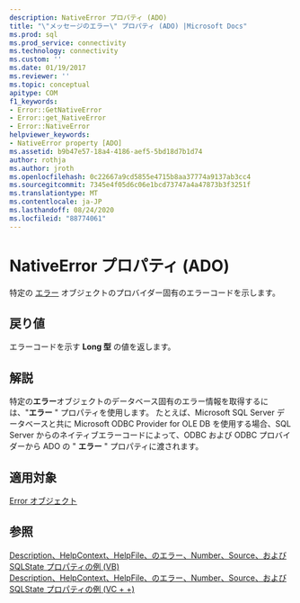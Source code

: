 ```yaml
---
description: NativeError プロパティ (ADO)
title: "\"メッセージのエラー\" プロパティ (ADO) |Microsoft Docs"
ms.prod: sql
ms.prod_service: connectivity
ms.technology: connectivity
ms.custom: ''
ms.date: 01/19/2017
ms.reviewer: ''
ms.topic: conceptual
apitype: COM
f1_keywords:
- Error::GetNativeError
- Error::get_NativeError
- Error::NativeError
helpviewer_keywords:
- NativeError property [ADO]
ms.assetid: b9b47e57-18a4-4186-aef5-5bd18d7b1d74
author: rothja
ms.author: jroth
ms.openlocfilehash: 0c22667a9cd5855e4715b8aa37774a9137ab3cc4
ms.sourcegitcommit: 7345e4f05d6c06e1bcd73747a4a47873b3f3251f
ms.translationtype: MT
ms.contentlocale: ja-JP
ms.lasthandoff: 08/24/2020
ms.locfileid: "88774061"
---
```

# <a name="nativeerror-property-ado"></a>NativeError プロパティ (ADO)
特定の [エラー](./error-object.md) オブジェクトのプロバイダー固有のエラーコードを示します。  
  
## <a name="return-value"></a>戻り値  
 エラーコードを示す **Long 型** の値を返します。  
  
## <a name="remarks"></a>解説  
 特定の**エラー**オブジェクトのデータベース固有のエラー情報を取得するには、"**エラー** " プロパティを使用します。 たとえば、Microsoft SQL Server データベースと共に Microsoft ODBC Provider for OLE DB を使用する場合、SQL Server からのネイティブエラーコードによって、ODBC および ODBC プロバイダーから ADO の " **エラー** " プロパティに渡されます。  
  
## <a name="applies-to"></a>適用対象  
 [Error オブジェクト](./error-object.md)  
  
## <a name="see-also"></a>参照  
 [Description、HelpContext、HelpFile、のエラー、Number、Source、および SQLState プロパティの例 (VB)](./description-helpcontext-helpfile-nativeerror-number-source-example-vb.md)   
 [Description、HelpContext、HelpFile、のエラー、Number、Source、および SQLState プロパティの例 (VC + +)](./description-helpcontext-helpfile-nativeerror-number-source-example-vc.md)